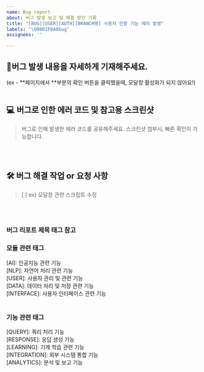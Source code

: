 ```yaml
---
name: Bug report
about: 버그 발생 보고 및 해결 방안 기록
title: "[BUG][USER][AUTH][BRANCH명] 사용자 인증 기능 에러 발생"
labels: "\U0001F6A8bug"
assignees: ''

---
```


##  👾버그 발생 내용을 자세하게 기재해주세요. 
(ex - **페이지에서 **부분의 확인 버튼을 클릭했을때, 모달창 활성화가 되지 않아요!)
<br>
<br>
## 💻 버그로 인한 에러 코드 및 참고용 스크린샷
> 버그로 인해 발생한 에러 코드를 공유해주세요.
> 스크린샷 첨부시, 빠른 확인이 가능합니다.
<br>
<br>

## 🛠 버그 해결 작업 or 요청 사항
> [ ] ex) 모달창 관련 스크립트 수정
<br>
<br>

### 버그 리포트 제목 태그 참고
### 모듈 관련 태그
[AI]: 인공지능 관련 기능<br>
[NLP]: 자연어 처리 관련 기능<br>
[USER]: 사용자 관리 및 관련 기능<br>
[DATA]: 데이터 처리 및 저장 관련 기능<br>
[INTERFACE]: 사용자 인터페이스 관련 기능<br><br>

### 기능 관련 태그
[QUERY]: 쿼리 처리 기능<br>
[RESPONSE]: 응답 생성 기능<br>
[LEARNING]: 기계 학습 관련 기능<br>
[INTEGRATION]: 외부 시스템 통합 기능<br>
[ANALYTICS]: 분석 및 보고 기능<br><br>
